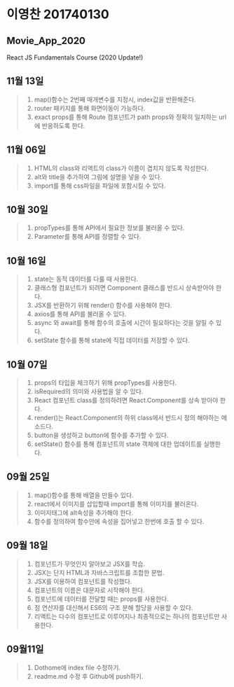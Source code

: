 # 이영찬 201740130
## Movie_App_2020
React JS Fundamentals Course (2020 Update!)

## 11월 13일
>1. map()함수는 2번째 매개변수를 지정시, index값을 반환해준다.
>2. router 패키지를 통해 화면이동이 가능하다.
>3. exact props를 통해 Route 컴포넌트가 path props와 정확히 일치하는 url에 반응하도록 한다.

## 11월 06일
>1. HTML의 class와 리액트의 class가 이름이 겹치지 않도록 작성한다.
>2. alt와 title을 추가하여 그림에 설명을 넣을 수 있다.
>3. import를 통해 css파일을 파일에 포함시킬 수 있다.

## 10월 30일
>1. propTypes를 통해 API에서 필요한 정보를 불러올 수 있다.
>2. Parameter를 통해 API를 정렬할 수 있다.

## 10월 16일
>1. state는 동적 데이터를 다룰 때 사용한다.
>2. 클래스형 컴포넌트가 되려면 Component 클래스를 반드시 상속받아야 한다.
>3. JSX를 반환하기 위해 render() 함수를 사용해야 한다.
>4. axios를 통해 API를 불러올 수 있다.
>5. async 와 await를 통해 함수의 호출에 시간이 필요하다는 것을 알릴 수 있다.
>6. setState 함수를 통해 state에 직접 데이터를 저장할 수 있다.

## 10월 07일
>1. props의 타입을 체크하기 위해 propTypes를 사용한다.
>2. isRequired의 의미와 사용법을 알 수 있다. 
>3. React 컴포넌트 class를 정의하려면 React.Component를 상속 받아야 한다.
>4. render()는 React.Component의 하위 class에서 반드시 정의 해야하는 메소드다.
>5. button을 생성하고 button에 함수를 추가할 수 있다.
>6. setState() 함수를 통해 컴포넌트의 state 객체에 대한 업데이트를 실행한다.

## 09월 25일
>1. map()함수를 통해 배열을 만들수 있다.
>2. react에서 이미지를 삽입할때 import를 통해 이미지를 불러온다.
>3. 이미지태그에 alt속성을 추가해야 한다.
>4. 함수를 정의하여 함수안에 속성을 집어넣고 한번에 호출 할 수 있다.

## 09월 18일
>1. 컴포넌트가 무엇인지 알아보고 JSX를 학습.
>2. JSX는 단지 HTML과 자바스크립트를 조합한 문법.
>3. JSX를 이용하여 컴포넌트를 작성했다.
>4. 컴포넌트의 이름은 대문자로 시작해야 한다.
>5. 컴포넌트에 데이터를 전달할 때는 props를 사용한다.
>6. 점 연산자를 대신해서 ES6의 구조 분해 할당을 사용할 수 있다.
>7. 리액트는 다수의 컴포넌트로 이루어지나 최종적으로는 하나의 컴포넌트만 사용한다.

## 09월11일
>1. Dothome에 index file 수정하기.
>2. readme.md 수정 후 Github에 push하기.
